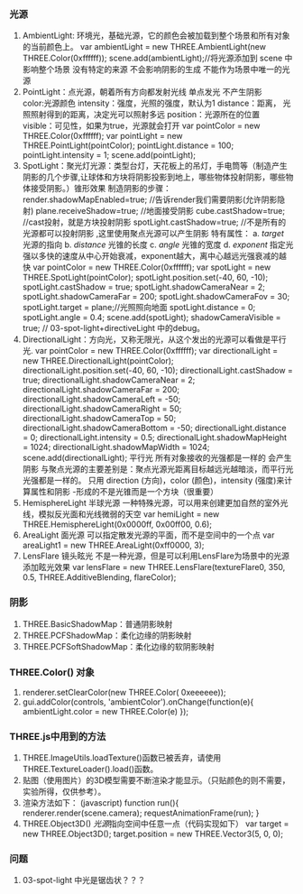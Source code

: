 
### 光源
1. AmbientLight: 环境光，基础光源，它的颜色会被加载到整个场景和所有对象的当前颜色上。
    var ambientLight = new THREE.AmbientLight(new THREE.Color(0xffffff));
    scene.add(ambientLight);//将光源添加到 scene 中
    影响整个场景
    没有特定的来源
    不会影响阴影的生成
    不能作为场景中唯一的光源
2. PointLight：点光源，朝着所有方向都发射光线
    单点发光
    不产生阴影  
    color:光源颜色
    intensity：强度，光照的强度，默认为1
    distance：距离， 光照照射得到的距离，决定光可以照射多远
    position：光源所在的位置
    visible：可见性，如果为true，光源就会打开
    var pointColor = new THREE.Color(0xffffff);
    var pointLight = new THREE.PointLight(pointColor);
    pointLight.distance = 100;
    pointLight.intensity = 1;
    scene.add(pointLight);
3. SpotLight：聚光灯光源：类型台灯，天花板上的吊灯，手电筒等（制造产生阴影的几个步骤,让球体和方块将阴影投影到地上，哪些物体投射阴影，哪些物体接受阴影。）锥形效果
    制造阴影的步骤：
    render.shadowMapEnabled=true;  //告诉render我们需要阴影(允许阴影隐射)
    plane.receiveShadow=true;  //地面接受阴影
    cube.castShadow=true;  //cast投射，就是方块投射阴影
    spotLight.castShadow=true;  //不是所有的光源都可以投射阴影 ,这里使用聚点光源可以产生阴影
    特有属性：
    a. *target*    光源的指向
    b. *distance*    光锥的长度
    c. *angle*    光锥的宽度
    d. *exponent*    指定光强以多快的速度从中心开始衰减，exponent越大，离中心越远光强衰减的越快 
    var pointColor = new THREE.Color(0xffffff);
    var spotLight = new THREE.SpotLight(pointColor);
    spotLight.position.set(-40, 60, -10);
    spotLight.castShadow = true;
    spotLight.shadowCameraNear = 2;
    spotLight.shadowCameraFar = 200;
    spotLight.shadowCameraFov = 30;
    spotLight.target = plane;//光照照向地面
    spotLight.distance = 0;
    spotLight.angle = 0.4;
    scene.add(spotLight);
    shadowCameraVisible = true;    // 03-spot-light+directiveLight 中的debug。
4. DirectionalLight：方向光，又称无限光，从这个发出的光源可以看做是平行光.
    var pointColor = new THREE.Color(0xffffff);
    var directionalLight = new THREE.DirectionalLight(pointColor);
    directionalLight.position.set(-40, 60, -10);
    directionalLight.castShadow = true;
    directionalLight.shadowCameraNear = 2;
    directionalLight.shadowCameraFar = 200;
    directionalLight.shadowCameraLeft = -50;
    directionalLight.shadowCameraRight = 50;
    directionalLight.shadowCameraTop = 50;
    directionalLight.shadowCameraBottom = -50;
    directionalLight.distance = 0;
    directionalLight.intensity = 0.5;
    directionalLight.shadowMapHeight = 1024;
    directionalLight.shadowMapWidth = 1024;
    scene.add(directionalLight);
    平行光
    所有对象接收的光强都是一样的
    会产生阴影
    与聚点光源的主要差别是：聚点光源光距离目标越远光越暗淡，而平行光光强都是一样的。
    只用 direction (方向)，color (颜色)，intensity (强度)来计算属性和阴影
    -形成的不是光锥而是一个方块（很重要）   
5. HemisphereLight 半球光源  一种特殊光源，可以用来创建更加自然的室外光线，模拟反光面和光线微弱的天空
    var hemiLight = new THREE.HemisphereLight(0x0000ff, 0x00ff00, 0.6);
6. AreaLight 面光源  可以指定散发光源的平面，而不是空间中的一个点
    var areaLight1 = new THREE.AreaLight(0xff0000, 3);
7. LensFlare  镜头眩光 不是一种光源，但是可以利用LensFlare为场景中的光源添加眩光效果
    var lensFlare = new THREE.LensFlare(textureFlare0, 350, 0.5, THREE.AdditiveBlending, flareColor);



### 阴影
1. THREE.BasicShadowMap：普通阴影映射
2. THREE.PCFShadowMap：柔化边缘的阴影映射
3. THREE.PCFSoftShadowMap：柔化边缘的软阴影映射


### THREE.Color() 对象
1. renderer.setClearColor(new THREE.Color( 0xeeeeee));
2.  gui.addColor(controls, 'ambientColor').onChange(function(e){
        ambientLight.color = new THREE.Color(e)
    });


### THREE.js中用到的方法
1. THREE.ImageUtils.loadTexture()函数已被丢弃，请使用THREE.TextureLoader().load()函数。
2. 贴图（使用图片）的3D模型需要不断渲染才能显示。（只贴颜色的则不需要，实验所得，仅供参考）。
3. 渲染方法如下： (javascript) 
    function run(){ 
        renderer.render(scene.camera); 
        requestAnimationFrame(run); 
    } 
4. THREE.Object3D() *光源*指向空间中任意一点（代码实现如下）
    var target = new THREE.Object3D(); 
    target.position = new THREE.Vector3(5, 0, 0);




### 问题
1. 03-spot-light 中光是锯齿状？？？    
